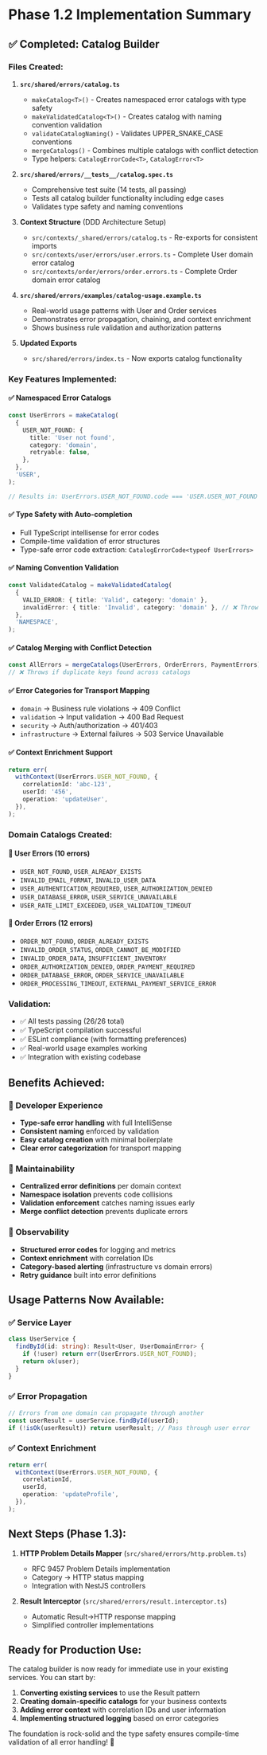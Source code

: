 # Phase 1.2 Implementation Summary

## ✅ Completed: Catalog Builder

### Files Created:

1. **`src/shared/errors/catalog.ts`**
   - `makeCatalog<T>()` - Creates namespaced error catalogs with type safety
   - `makeValidatedCatalog<T>()` - Creates catalog with naming convention validation
   - `validateCatalogNaming()` - Validates UPPER_SNAKE_CASE conventions
   - `mergeCatalogs()` - Combines multiple catalogs with conflict detection
   - Type helpers: `CatalogErrorCode<T>`, `CatalogError<T>`

2. **`src/shared/errors/__tests__/catalog.spec.ts`**
   - Comprehensive test suite (14 tests, all passing)
   - Tests all catalog builder functionality including edge cases
   - Validates type safety and naming conventions

3. **Context Structure** (DDD Architecture Setup)
   - `src/contexts/_shared/errors/catalog.ts` - Re-exports for consistent imports
   - `src/contexts/user/errors/user.errors.ts` - Complete User domain error catalog
   - `src/contexts/order/errors/order.errors.ts` - Complete Order domain error catalog

4. **`src/shared/errors/examples/catalog-usage.example.ts`**
   - Real-world usage patterns with User and Order services
   - Demonstrates error propagation, chaining, and context enrichment
   - Shows business rule validation and authorization patterns

5. **Updated Exports**
   - `src/shared/errors/index.ts` - Now exports catalog functionality

### Key Features Implemented:

#### ✅ Namespaced Error Catalogs

```typescript
const UserErrors = makeCatalog(
  {
    USER_NOT_FOUND: {
      title: 'User not found',
      category: 'domain',
      retryable: false,
    },
  },
  'USER',
);

// Results in: UserErrors.USER_NOT_FOUND.code === 'USER.USER_NOT_FOUND'
```

#### ✅ Type Safety with Auto-completion

- Full TypeScript intellisense for error codes
- Compile-time validation of error structures
- Type-safe error code extraction: `CatalogErrorCode<typeof UserErrors>`

#### ✅ Naming Convention Validation

```typescript
const ValidatedCatalog = makeValidatedCatalog(
  {
    VALID_ERROR: { title: 'Valid', category: 'domain' },
    invalidError: { title: 'Invalid', category: 'domain' }, // ❌ Throws error
  },
  'NAMESPACE',
);
```

#### ✅ Catalog Merging with Conflict Detection

```typescript
const AllErrors = mergeCatalogs(UserErrors, OrderErrors, PaymentErrors);
// ❌ Throws if duplicate keys found across catalogs
```

#### ✅ Error Categories for Transport Mapping

- `domain` → Business rule violations → 409 Conflict
- `validation` → Input validation → 400 Bad Request
- `security` → Auth/authorization → 401/403
- `infrastructure` → External failures → 503 Service Unavailable

#### ✅ Context Enrichment Support

```typescript
return err(
  withContext(UserErrors.USER_NOT_FOUND, {
    correlationId: 'abc-123',
    userId: '456',
    operation: 'updateUser',
  }),
);
```

### Domain Catalogs Created:

#### 🔷 User Errors (10 errors)

- `USER_NOT_FOUND`, `USER_ALREADY_EXISTS`
- `INVALID_EMAIL_FORMAT`, `INVALID_USER_DATA`
- `USER_AUTHENTICATION_REQUIRED`, `USER_AUTHORIZATION_DENIED`
- `USER_DATABASE_ERROR`, `USER_SERVICE_UNAVAILABLE`
- `USER_RATE_LIMIT_EXCEEDED`, `USER_VALIDATION_TIMEOUT`

#### 🔷 Order Errors (12 errors)

- `ORDER_NOT_FOUND`, `ORDER_ALREADY_EXISTS`
- `INVALID_ORDER_STATUS`, `ORDER_CANNOT_BE_MODIFIED`
- `INVALID_ORDER_DATA`, `INSUFFICIENT_INVENTORY`
- `ORDER_AUTHORIZATION_DENIED`, `ORDER_PAYMENT_REQUIRED`
- `ORDER_DATABASE_ERROR`, `ORDER_SERVICE_UNAVAILABLE`
- `ORDER_PROCESSING_TIMEOUT`, `EXTERNAL_PAYMENT_SERVICE_ERROR`

### Validation:

- ✅ All tests passing (26/26 total)
- ✅ TypeScript compilation successful
- ✅ ESLint compliance (with formatting preferences)
- ✅ Real-world usage examples working
- ✅ Integration with existing codebase

## Benefits Achieved:

### 🎯 Developer Experience

- **Type-safe error handling** with full IntelliSense
- **Consistent naming** enforced by validation
- **Easy catalog creation** with minimal boilerplate
- **Clear error categorization** for transport mapping

### 🎯 Maintainability

- **Centralized error definitions** per domain context
- **Namespace isolation** prevents code collisions
- **Validation enforcement** catches naming issues early
- **Merge conflict detection** prevents duplicate errors

### 🎯 Observability

- **Structured error codes** for logging and metrics
- **Context enrichment** with correlation IDs
- **Category-based alerting** (infrastructure vs domain errors)
- **Retry guidance** built into error definitions

## Usage Patterns Now Available:

### ✅ Service Layer

```typescript
class UserService {
  findById(id: string): Result<User, UserDomainError> {
    if (!user) return err(UserErrors.USER_NOT_FOUND);
    return ok(user);
  }
}
```

### ✅ Error Propagation

```typescript
// Errors from one domain can propagate through another
const userResult = userService.findById(userId);
if (!isOk(userResult)) return userResult; // Pass through user error
```

### ✅ Context Enrichment

```typescript
return err(
  withContext(UserErrors.USER_NOT_FOUND, {
    correlationId,
    userId,
    operation: 'updateProfile',
  }),
);
```

## Next Steps (Phase 1.3):

1. **HTTP Problem Details Mapper** (`src/shared/errors/http.problem.ts`)
   - RFC 9457 Problem Details implementation
   - Category → HTTP status mapping
   - Integration with NestJS controllers

2. **Result Interceptor** (`src/shared/errors/result.interceptor.ts`)
   - Automatic Result→HTTP response mapping
   - Simplified controller implementations

## Ready for Production Use:

The catalog builder is now ready for immediate use in your existing services. You can start by:

1. **Converting existing services** to use the Result pattern
2. **Creating domain-specific catalogs** for your business contexts
3. **Adding error context** with correlation IDs and user information
4. **Implementing structured logging** based on error categories

The foundation is rock-solid and the type safety ensures compile-time validation of all error handling! 🎉
